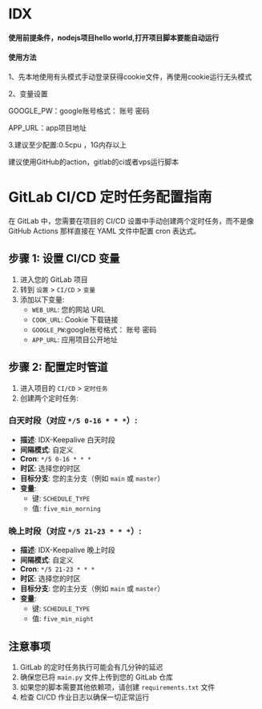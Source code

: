 # IDX

#### 使用前提条件，nodejs项目hello world,打开项目脚本要能自动运行

#### 使用方法

1、先本地使用有头模式手动登录获得cookie文件，再使用cookie运行无头模式

2、变量设置

GOOGLE_PW：google账号格式： 账号 密码

APP_URL：app项目地址

3.建议至少配置:0.5cpu ，1G内存以上

建议使用GitHub的action，gitlab的ci或者vps运行脚本

# GitLab CI/CD 定时任务配置指南

在 GitLab 中，您需要在项目的 CI/CD 设置中手动创建两个定时任务，而不是像 GitHub Actions 那样直接在 YAML 文件中配置 cron 表达式。

## 步骤 1: 设置 CI/CD 变量

1. 进入您的 GitLab 项目
2. 转到 `设置` > `CI/CD` > `变量`
3. 添加以下变量:
   - `WEB_URL`: 您的网站 URL
   - `COOK_URL`: Cookie 下载链接
   - `GOOGLE_PW`:google账号格式： 账号 密码
   - `APP_URL`: 应用项目公开地址

## 步骤 2: 配置定时管道

1. 进入项目的 `CI/CD` > `定时任务`
2. 创建两个定时任务:

### 白天时段（对应 `*/5 0-16 * * *`）:
- **描述**: IDX-Keepalive 白天时段
- **间隔模式**: 自定义
- **Cron**: `*/5 0-16 * * *`
- **时区**: 选择您的时区
- **目标分支**: 您的主分支（例如 `main` 或 `master`）
- **变量**:
  - 键: `SCHEDULE_TYPE`
  - 值: `five_min_morning`

### 晚上时段（对应 `*/5 21-23 * * *`）:
- **描述**: IDX-Keepalive 晚上时段
- **间隔模式**: 自定义
- **Cron**: `*/5 21-23 * * *`
- **时区**: 选择您的时区
- **目标分支**: 您的主分支（例如 `main` 或 `master`）
- **变量**:
  - 键: `SCHEDULE_TYPE`
  - 值: `five_min_night`

## 注意事项

1. GitLab 的定时任务执行可能会有几分钟的延迟
2. 确保您已将 `main.py` 文件上传到您的 GitLab 仓库
3. 如果您的脚本需要其他依赖项，请创建 `requirements.txt` 文件
4. 检查 CI/CD 作业日志以确保一切正常运行
